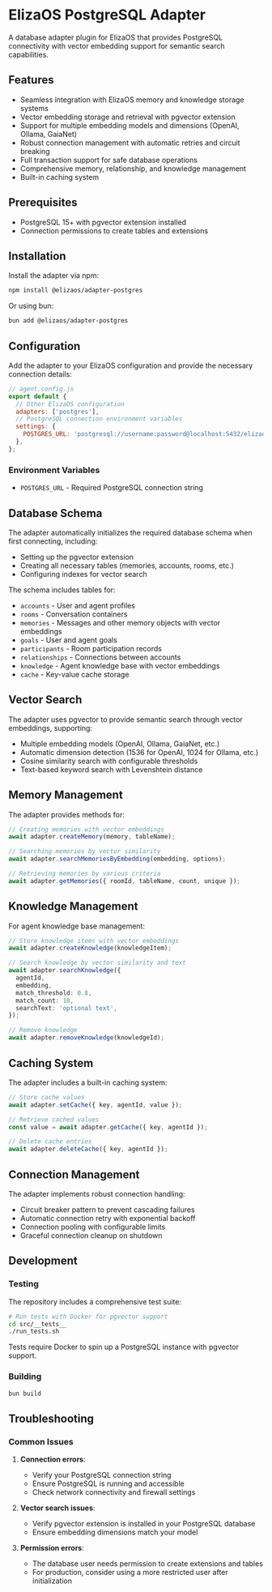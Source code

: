 # ElizaOS PostgreSQL Adapter

A database adapter plugin for ElizaOS that provides PostgreSQL connectivity with vector embedding support for semantic search capabilities.

## Features

- Seamless integration with ElizaOS memory and knowledge storage systems
- Vector embedding storage and retrieval with pgvector extension
- Support for multiple embedding models and dimensions (OpenAI, Ollama, GaiaNet)
- Robust connection management with automatic retries and circuit breaking
- Full transaction support for safe database operations
- Comprehensive memory, relationship, and knowledge management
- Built-in caching system

## Prerequisites

- PostgreSQL 15+ with pgvector extension installed
- Connection permissions to create tables and extensions

## Installation

Install the adapter via npm:

```bash
npm install @elizaos/adapter-postgres
```

Or using bun:

```bash
bun add @elizaos/adapter-postgres
```

## Configuration

Add the adapter to your ElizaOS configuration and provide the necessary connection details:

```javascript
// agent.config.js
export default {
  // Other ElizaOS configuration
  adapters: ['postgres'],
  // PostgreSQL connection environment variables
  settings: {
    POSTGRES_URL: 'postgresql://username:password@localhost:5432/elizaos',
  },
};
```

### Environment Variables

- `POSTGRES_URL` - Required PostgreSQL connection string

## Database Schema

The adapter automatically initializes the required database schema when first connecting, including:

- Setting up the pgvector extension
- Creating all necessary tables (memories, accounts, rooms, etc.)
- Configuring indexes for vector search

The schema includes tables for:

- `accounts` - User and agent profiles
- `rooms` - Conversation containers
- `memories` - Messages and other memory objects with vector embeddings
- `goals` - User and agent goals
- `participants` - Room participation records
- `relationships` - Connections between accounts
- `knowledge` - Agent knowledge base with vector embeddings
- `cache` - Key-value cache storage

## Vector Search

The adapter uses pgvector to provide semantic search through vector embeddings, supporting:

- Multiple embedding models (OpenAI, Ollama, GaiaNet, etc.)
- Automatic dimension detection (1536 for OpenAI, 1024 for Ollama, etc.)
- Cosine similarity search with configurable thresholds
- Text-based keyword search with Levenshtein distance

## Memory Management

The adapter provides methods for:

```typescript
// Creating memories with vector embeddings
await adapter.createMemory(memory, tableName);

// Searching memories by vector similarity
await adapter.searchMemoriesByEmbedding(embedding, options);

// Retrieving memories by various criteria
await adapter.getMemories({ roomId, tableName, count, unique });
```

## Knowledge Management

For agent knowledge base management:

```typescript
// Store knowledge items with vector embeddings
await adapter.createKnowledge(knowledgeItem);

// Search knowledge by vector similarity and text
await adapter.searchKnowledge({
  agentId,
  embedding,
  match_threshold: 0.8,
  match_count: 10,
  searchText: 'optional text',
});

// Remove knowledge
await adapter.removeKnowledge(knowledgeId);
```

## Caching System

The adapter includes a built-in caching system:

```typescript
// Store cache values
await adapter.setCache({ key, agentId, value });

// Retrieve cached values
const value = await adapter.getCache({ key, agentId });

// Delete cache entries
await adapter.deleteCache({ key, agentId });
```

## Connection Management

The adapter implements robust connection handling:

- Circuit breaker pattern to prevent cascading failures
- Automatic connection retry with exponential backoff
- Connection pooling with configurable limits
- Graceful connection cleanup on shutdown

## Development

### Testing

The repository includes a comprehensive test suite:

```bash
# Run tests with Docker for pgvector support
cd src/__tests__
./run_tests.sh
```

Tests require Docker to spin up a PostgreSQL instance with pgvector support.

### Building

```bash
bun build
```

## Troubleshooting

### Common Issues

1. **Connection errors**:

   - Verify your PostgreSQL connection string
   - Ensure PostgreSQL is running and accessible
   - Check network connectivity and firewall settings

2. **Vector search issues**:

   - Verify pgvector extension is installed in your PostgreSQL database
   - Ensure embedding dimensions match your model

3. **Permission errors**:
   - The database user needs permission to create extensions and tables
   - For production, consider using a more restricted user after initialization

